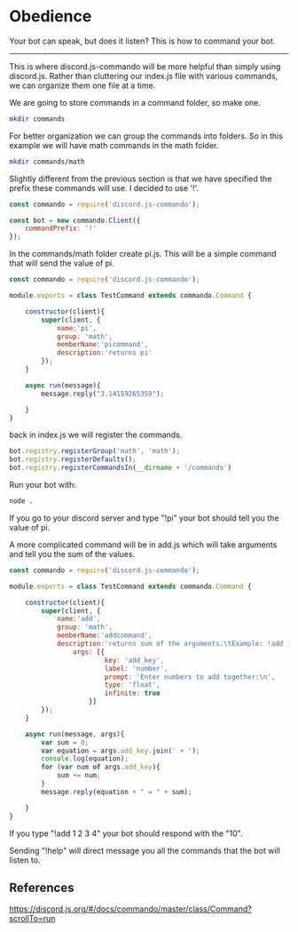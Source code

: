 # Obedience

Your bot can speak, but does it listen? This is how to command your bot.

---

This is where discord.js-commando will be more helpful than simply using discord.js. Rather than cluttering our index.js file with various commands, we can organize them one file at a time.

We are going to store commands in a command folder, so make one.
```bash
mkdir commands
```

For better organization we can group the commands into folders. So in this example we will have math commands in the math folder.

```bash
mkdir commands/math
```
Slightly different from the previous section is that we have specified the prefix these commands will use. I decided to use '!'.

```javascript
const commando = require('discord.js-commando');

const bot = new commando.Client({
    commandPrefix: '!'
});
```


In the commands/math folder create pi.js. This will be a simple command that will send the value of pi.

```javascript
const commando = require('discord.js-commando');

module.exports = class TestCommand extends commando.Command {

    constructor(client){
        super(client, {
            name:'pi',
            group: 'math',
            memberName:'picommand',
            description:'returns pi'
        });
    }

    async run(message){
        message.reply("3.14159265359");

    }
}
```

back in index.js we will register the commands.
```javascript
bot.registry.registerGroup('math', 'math');
bot.registry.registerDefaults();
bot.registry.registerCommandsIn(__dirname + '/commands')
```

Run your bot with:

```bash
node .
```

If you go to your discord server and type "!pi" your bot should tell you the value of pi.

A more complicated command will be in add.js which will take arguments and tell you the sum of the values.
```javascript
const commando = require('discord.js-commando');

module.exports = class TestCommand extends commando.Command {

    constructor(client){
        super(client, {
            name:'add',
            group: 'math',
            memberName:'addcommand',
            description:'returns sum of the arguments.\tExample: !add 1 2.6 5',
      			args: [{
        				key: 'add_key',
        				label: 'number',
        				prompt: 'Enter numbers to add together:\n',
        				type: 'float',
        				infinite: true
        			}]
        });
    }

    async run(message, args){
        var sum = 0;
        var equation = args.add_key.join(' + ');
        console.log(equation);
        for (var num of args.add_key){
            sum += num;
        }
        message.reply(equation + " = " + sum);

    }
}
```
If you type "!add 1 2 3 4" your bot should respond with the "10".

Sending "!help" will direct message you all the commands that the bot will listen to.


## References

https://discord.js.org/#/docs/commando/master/class/Command?scrollTo=run
